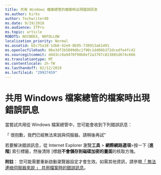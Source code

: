 ```yaml
---
title: 共用 Windows 檔案總管的檔案時出現錯誤訊息
ms.author: kirks
author: Techwriter40
ms.date: 9/19/2018
ms.audience: ITPro
ms.topic: article
ROBOTS: NOINDEX, NOFOLLOW
localization_priority: Normal
ms.assetid: b5c75a18-1db8-42e9-8b95-730913a61491
ms.openlocfilehash: 06e3df2b5099dbc1f90c1dd06b372dcedfe4fc42
ms.sourcegitcommit: dd43cc0a9470f98b8ef2a3787c823801d674c666
ms.translationtype: MT
ms.contentlocale: zh-TW
ms.lasthandoff: 02/12/2019
ms.locfileid: "29927459"
---
```

# <a name="error-message-when-sharing-files-from-windows-explorer"></a>共用 Windows 檔案總管的檔案時出現錯誤訊息

當嘗試共用從 Windows 檔案總管中，您可能會收到下列錯誤訊息：
  
「 很抱歉，我們已經無法來說與伺服器。請稍後再試"
  
若要解決錯誤訊息，從 Internet Explorer 瀏覽**工具** \> **網際網路選項**\>按一下 [**進階**] 索引標籤，然後清除 [標題**不會儲存到磁碟加密的畫面**的核取方塊。 
  
 **附註**： 您可能需要重新啟動瀏覽器設定才會生效。如需其他資訊，請參閱[「 無法連絡伺服器來說 」 共用檔案時的錯誤訊息](https://go.microsoft.com/fwlink/?linkid=2022914)。
  


